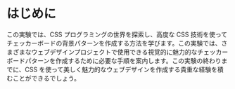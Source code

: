 # はじめに

この実験では、CSS プログラミングの世界を探索し、高度な CSS 技術を使ってチェッカーボードの背景パターンを作成する方法を学びます。この実験では、さまざまなウェブデザインプロジェクトで使用できる視覚的に魅力的なチェッカーボードパターンを作成するために必要な手順を案内します。この実験の終わりまでに、CSS を使って美しく魅力的なウェブデザインを作成する貴重な経験を積むことができるでしょう。
